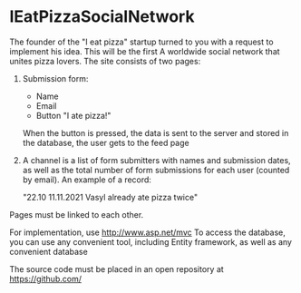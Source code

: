 # IEatPizzaSocialNetwork

The founder of the "I eat pizza" startup turned to you with a request to implement his idea. This will be the first
A worldwide social network that unites pizza lovers. The site consists of two pages:

1) Submission form:
    - Name
    - Email
    - Button "I ate pizza!"

    When the button is pressed, the data is sent to the server and stored in the database, the user gets to the feed page

2) A channel is a list of form submitters with names and submission dates, as well as the total number of form submissions for each user (counted by email). An example of a record:

    "22.10 11.11.2021 Vasyl already ate pizza twice"

Pages must be linked to each other.

For implementation, use http://www.asp.net/mvc To access the database, you can use any convenient tool, including Entity framework, as well as any convenient database

The source code must be placed in an open repository at https://github.com/
